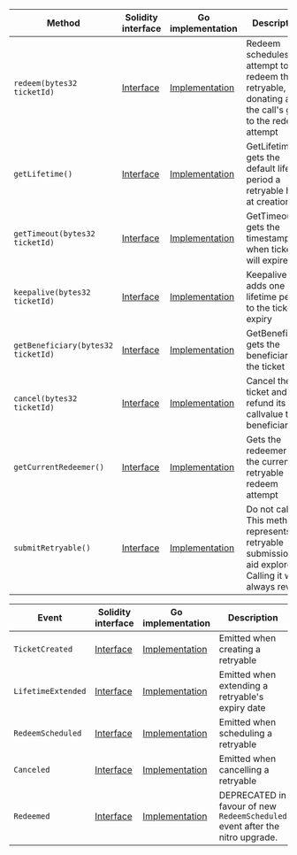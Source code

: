 <table>
  <thead>
    <tr>
      <th>Method</th>
      <th>Solidity interface</th>
      <th>Go implementation</th>
      <th>Description</th>
    </tr>
  </thead>
  <tbody>
    <tr>
      <td>
        <code>redeem(bytes32 ticketId)</code>
      </td>
      <td>
        <a
          href="https://github.com/OffchainLabs/nitro-contracts/blob/9edc1b943ed0255f050f91f265d96bc1ad9de1a2/src/precompiles/ArbRetryableTx.sol#L18"
          target="_blank"
        >
          Interface
        </a>
      </td>
      <td>
        <a
          href="https://github.com/OffchainLabs/nitro/blob/v2.1.1/precompiles/ArbRetryableTx.go#L49"
          target="_blank"
        >
          Implementation
        </a>
      </td>
      <td>
        Redeem schedules an attempt to redeem the retryable, donating all of the call's gas to the
        redeem attempt
      </td>
    </tr>
    <tr>
      <td>
        <code>getLifetime()</code>
      </td>
      <td>
        <a
          href="https://github.com/OffchainLabs/nitro-contracts/blob/9edc1b943ed0255f050f91f265d96bc1ad9de1a2/src/precompiles/ArbRetryableTx.sol#L24"
          target="_blank"
        >
          Interface
        </a>
      </td>
      <td>
        <a
          href="https://github.com/OffchainLabs/nitro/blob/v2.1.1/precompiles/ArbRetryableTx.go#L134"
          target="_blank"
        >
          Implementation
        </a>
      </td>
      <td>GetLifetime gets the default lifetime period a retryable has at creation</td>
    </tr>
    <tr>
      <td>
        <code>getTimeout(bytes32 ticketId)</code>
      </td>
      <td>
        <a
          href="https://github.com/OffchainLabs/nitro-contracts/blob/9edc1b943ed0255f050f91f265d96bc1ad9de1a2/src/precompiles/ArbRetryableTx.sol#L31"
          target="_blank"
        >
          Interface
        </a>
      </td>
      <td>
        <a
          href="https://github.com/OffchainLabs/nitro/blob/v2.1.1/precompiles/ArbRetryableTx.go#L139"
          target="_blank"
        >
          Implementation
        </a>
      </td>
      <td>GetTimeout gets the timestamp for when ticket will expire</td>
    </tr>
    <tr>
      <td>
        <code>keepalive(bytes32 ticketId)</code>
      </td>
      <td>
        <a
          href="https://github.com/OffchainLabs/nitro-contracts/blob/9edc1b943ed0255f050f91f265d96bc1ad9de1a2/src/precompiles/ArbRetryableTx.sol#L41"
          target="_blank"
        >
          Interface
        </a>
      </td>
      <td>
        <a
          href="https://github.com/OffchainLabs/nitro/blob/v2.1.1/precompiles/ArbRetryableTx.go#L156"
          target="_blank"
        >
          Implementation
        </a>
      </td>
      <td>Keepalive adds one lifetime period to the ticket's expiry</td>
    </tr>
    <tr>
      <td>
        <code>getBeneficiary(bytes32 ticketId)</code>
      </td>
      <td>
        <a
          href="https://github.com/OffchainLabs/nitro-contracts/blob/9edc1b943ed0255f050f91f265d96bc1ad9de1a2/src/precompiles/ArbRetryableTx.sol#L49"
          target="_blank"
        >
          Interface
        </a>
      </td>
      <td>
        <a
          href="https://github.com/OffchainLabs/nitro/blob/v2.1.1/precompiles/ArbRetryableTx.go#L184"
          target="_blank"
        >
          Implementation
        </a>
      </td>
      <td>GetBeneficiary gets the beneficiary of the ticket</td>
    </tr>
    <tr>
      <td>
        <code>cancel(bytes32 ticketId)</code>
      </td>
      <td>
        <a
          href="https://github.com/OffchainLabs/nitro-contracts/blob/9edc1b943ed0255f050f91f265d96bc1ad9de1a2/src/precompiles/ArbRetryableTx.sol#L56"
          target="_blank"
        >
          Interface
        </a>
      </td>
      <td>
        <a
          href="https://github.com/OffchainLabs/nitro/blob/v2.1.1/precompiles/ArbRetryableTx.go#L197"
          target="_blank"
        >
          Implementation
        </a>
      </td>
      <td>Cancel the ticket and refund its callvalue to its beneficiary</td>
    </tr>
    <tr>
      <td>
        <code>getCurrentRedeemer()</code>
      </td>
      <td>
        <a
          href="https://github.com/OffchainLabs/nitro-contracts/blob/9edc1b943ed0255f050f91f265d96bc1ad9de1a2/src/precompiles/ArbRetryableTx.sol#L63"
          target="_blank"
        >
          Interface
        </a>
      </td>
      <td>
        <a
          href="https://github.com/OffchainLabs/nitro/blob/v2.1.1/precompiles/ArbRetryableTx.go#L225"
          target="_blank"
        >
          Implementation
        </a>
      </td>
      <td>Gets the redeemer of the current retryable redeem attempt</td>
    </tr>
    <tr>
      <td>
        <code>submitRetryable()</code>
      </td>
      <td>
        <a
          href="https://github.com/OffchainLabs/nitro-contracts/blob/9edc1b943ed0255f050f91f265d96bc1ad9de1a2/src/precompiles/ArbRetryableTx.sol#L69"
          target="_blank"
        >
          Interface
        </a>
      </td>
      <td>
        <a
          href="https://github.com/OffchainLabs/nitro/blob/v2.1.1/precompiles/ArbRetryableTx.go#L232"
          target="_blank"
        >
          Implementation
        </a>
      </td>
      <td>
        Do not call. This method represents a retryable submission to aid explorers. Calling it will
        always revert.
      </td>
    </tr>
  </tbody>
</table>
<table>
  <thead>
    <tr>
      <th>Event</th>
      <th>Solidity interface</th>
      <th>Go implementation</th>
      <th>Description</th>
    </tr>
  </thead>
  <tbody>
    <tr>
      <td>
        <code>TicketCreated</code>
      </td>
      <td>
        <a
          href="https://github.com/OffchainLabs/nitro-contracts/blob/9edc1b943ed0255f050f91f265d96bc1ad9de1a2/src/precompiles/ArbRetryableTx.sol#L83"
          target="_blank"
        >
          Interface
        </a>
      </td>
      <td>
        <a
          href="https://github.com/OffchainLabs/nitro/blob/v2.1.1/precompiles/ArbRetryableTx.go#L0"
          target="_blank"
        >
          Implementation
        </a>
      </td>
      <td>Emitted when creating a retryable</td>
    </tr>
    <tr>
      <td>
        <code>LifetimeExtended</code>
      </td>
      <td>
        <a
          href="https://github.com/OffchainLabs/nitro-contracts/blob/9edc1b943ed0255f050f91f265d96bc1ad9de1a2/src/precompiles/ArbRetryableTx.sol#L84"
          target="_blank"
        >
          Interface
        </a>
      </td>
      <td>
        <a
          href="https://github.com/OffchainLabs/nitro/blob/v2.1.1/precompiles/ArbRetryableTx.go#L179"
          target="_blank"
        >
          Implementation
        </a>
      </td>
      <td>Emitted when extending a retryable's expiry date</td>
    </tr>
    <tr>
      <td>
        <code>RedeemScheduled</code>
      </td>
      <td>
        <a
          href="https://github.com/OffchainLabs/nitro-contracts/blob/9edc1b943ed0255f050f91f265d96bc1ad9de1a2/src/precompiles/ArbRetryableTx.sol#L85"
          target="_blank"
        >
          Interface
        </a>
      </td>
      <td>
        <a
          href="https://github.com/OffchainLabs/nitro/blob/v2.1.1/precompiles/ArbRetryableTx.go#L116"
          target="_blank"
        >
          Implementation
        </a>
      </td>
      <td>Emitted when scheduling a retryable</td>
    </tr>
    <tr>
      <td>
        <code>Canceled</code>
      </td>
      <td>
        <a
          href="https://github.com/OffchainLabs/nitro-contracts/blob/9edc1b943ed0255f050f91f265d96bc1ad9de1a2/src/precompiles/ArbRetryableTx.sol#L94"
          target="_blank"
        >
          Interface
        </a>
      </td>
      <td>
        <a
          href="https://github.com/OffchainLabs/nitro/blob/v2.1.1/precompiles/ArbRetryableTx.go#L222"
          target="_blank"
        >
          Implementation
        </a>
      </td>
      <td>Emitted when cancelling a retryable</td>
    </tr>
    <tr>
      <td>
        <code>Redeemed</code>
      </td>
      <td>
        <a
          href="https://github.com/OffchainLabs/nitro-contracts/blob/9edc1b943ed0255f050f91f265d96bc1ad9de1a2/src/precompiles/ArbRetryableTx.sol#L97"
          target="_blank"
        >
          Interface
        </a>
      </td>
      <td>
        <a
          href="https://github.com/OffchainLabs/nitro/blob/v2.1.1/precompiles/ArbRetryableTx.go#L0"
          target="_blank"
        >
          Implementation
        </a>
      </td>
      <td>
        DEPRECATED in favour of new <code>RedeemScheduled</code> event after the nitro upgrade.
      </td>
    </tr>
  </tbody>
</table>
